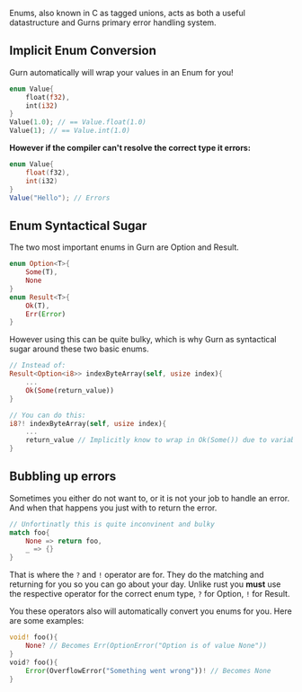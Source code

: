 Enums, also known in C as tagged unions, acts as both a useful datastructure and Gurns primary error handling system.



## Implicit Enum Conversion
Gurn automatically will wrap your values in an Enum for you!
```rust
enum Value{
	float(f32),
	int(i32)
}
Value(1.0); // == Value.float(1.0)
Value(1); // == Value.int(1.0)
```
**However if the compiler can't resolve the correct type it errors:**
```java
enum Value{
	float(f32),
	int(i32)
}
Value("Hello"); // Errors


```
## Enum Syntactical Sugar

The two most important enums in Gurn are Option and Result. 
```rust
enum Option<T>{
	Some(T),
	None
}
enum Result<T>{
	Ok(T),
	Err(Error)
}
```
However using this can be quite bulky, which is why Gurn as syntactical sugar around these two basic enums. 
```rust
// Instead of:
Result<Option<i8>> indexByteArray(self, usize index){
	...
	Ok(Some(return_value))
}

// You can do this:
i8?! indexByteArray(self, usize index){
	...
	return_value // Implicitly know to wrap in Ok(Some()) due to variable type
}
```
## Bubbling up errors
Sometimes you either do not want to, or it is not your job to handle an error. And when that happens you just with to return the error.
```Rust
// Unfortinatly this is quite inconvinent and bulky
match foo{
	None => return foo,
	_ => {}
}
```
That is where the `?` and `!` operator are for. They do the matching and returning for you so you can go about your day. Unlike rust you **must** use the respective operator for the correct enum type, `?` for Option, `!` for Result.

You these operators also will automatically convert you enums for you. Here are some examples:
```Rust
void! foo(){
	None? // Becomes Err(OptionError("Option is of value None"))
}
void? foo(){
	Error(OverflowError("Something went wrong"))! // Becomes None
}
``` 
